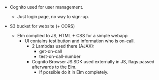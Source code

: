 - Cognito used for user management.
  - Just login page, no way to sign-up.

- S3 bucket for website (+ CORS)
  - Elm complied to JS, HTML + CSS for a simple webapp
    - UI contains test button and information who is on-call.
      - 2 Lambdas used there (AJAX):
        - get-on-call
        - test-on-call-number
      - Cognito Browser JS SDK used externally in JS, flags passed afterwards to the Elm.
        - If possible do it in Elm completely.
